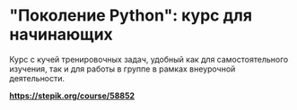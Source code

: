 # "Поколение Python": курс для начинающих

Курс с кучей тренировочных задач, удобный как для самостоятельного изучения, так и для работы в группе в рамках
внеурочной деятельности.

**https://stepik.org/course/58852**